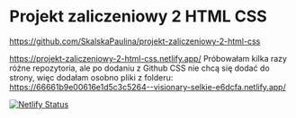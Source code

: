 # Projekt zaliczeniowy 2 HTML CSS

https://github.com/SkalskaPaulina/projekt-zaliczeniowy-2-html-css

https://projekt-zaliczeniowy-2-html-css.netlify.app/
Próbowałam kilka razy różne repozytoria, ale po dodaniu z Github CSS nie chcą się dodać do strony, więc dodałam osobno pliki z folderu: 
https://66661b9e00616e1d5c3c5264--visionary-selkie-e6dcfa.netlify.app/

[![Netlify Status](https://api.netlify.com/api/v1/badges/5e1229b2-9c68-4d50-a9df-eda9555d489c/deploy-status)](https://app.netlify.com/sites/projekt-zaliczeniowy-2-html-css/deploys)